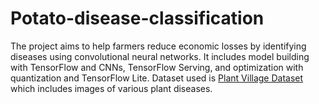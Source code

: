# Potato-disease-classification
The project aims to help farmers reduce economic losses by identifying diseases using convolutional neural networks. It includes model building with TensorFlow and CNNs, TensorFlow Serving, and optimization with quantization and TensorFlow Lite. Dataset used is [Plant Village Dataset](https://www.kaggle.com/datasets/arjuntejaswi/plant-village) which includes images of various plant diseases.

